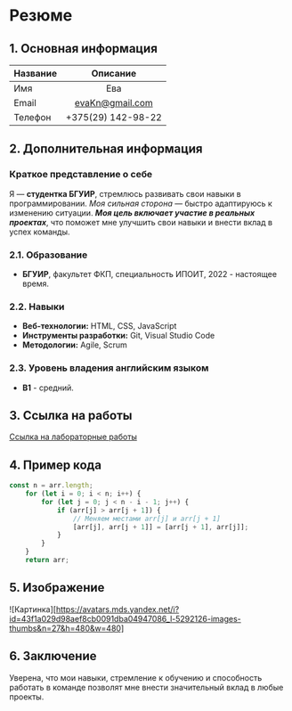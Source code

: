 # Резюме
## 1. Основная информация
| Название         | Описание                       |
|------------------|:------------------------------:|
| Имя              | Ева                            |
| Email            | evaKn@gmail.com                |
| Телефон          | +375(29) 142-98-22             |

## 2. Дополнительная информация
### Краткое представление о себе
Я — **студентка БГУИР**, стремлюсь развивать свои навыки в программировании. *Моя сильная сторона* — быстро адаптируюсь к изменению ситуации. ***Моя цель включает участие в реальных проектах***, что поможет мне улучшить свои навыки и внести вклад в успех команды. 

### 2.1. Образование
- **БГУИР**, факультет ФКП, специальность ИПОИТ, 2022 - настоящее время.
### 2.2. Навыки
- **Веб-технологии:** HTML, CSS, JavaScript
- **Инструменты разработки:** Git, Visual Studio Code 
- **Методологии:** Agile, Scrum
### 2.3. Уровень владения английским языком
- **B1** - средний.

## 3. Ссылка на работы
[Ссылка на лабораторные работы](https://github.com/EvaKn20/EVT/tree/main)

## 4. Пример кода
```javascript
const n = arr.length;
    for (let i = 0; i < n; i++) {
        for (let j = 0; j < n - i - 1; j++) {
            if (arr[j] > arr[j + 1]) {
                // Меняем местами arr[j] и arr[j + 1]
                [arr[j], arr[j + 1]] = [arr[j + 1], arr[j]];
            }
        }
    }
    return arr;
```
## 5. Изображение 
![Картинка][https://avatars.mds.yandex.net/i?id=43f1a029d98aef8cb0091dba04947086_l-5292126-images-thumbs&n=27&h=480&w=480]

## 6. Заключение

Уверена, что мои навыки, стремление к обучению и способность работать в команде позволят мне внести значительный вклад в любые проекты.
